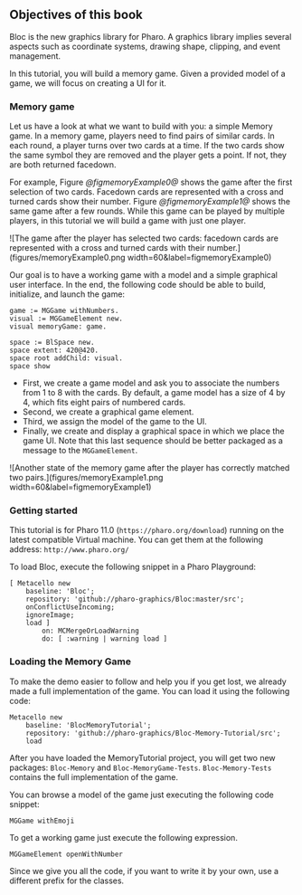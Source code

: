 ## Objectives of this book

Bloc is the new graphics library for Pharo. A graphics library implies several aspects such as coordinate systems, drawing shape, clipping, and event management. 

In this tutorial, you will build a memory game. Given a provided model of a game, we will focus on creating a UI for it.

### Memory game

Let us have a look at what we want to build with you: a simple Memory game. 
In a memory game, players need to find pairs of similar cards. In each round, 
a player turns over two cards at a time. If the two cards show the same symbol 
they are removed and the player gets a point. If not, they are both returned facedown. 

For example, Figure *@figmemoryExample0@* shows the game after the first selection 
of two cards. Facedown cards are represented with a cross and turned cards show their number. 
Figure *@figmemoryExample1@* shows the same game after a few 
rounds. While this game can be played by multiple players, in this tutorial we will 
build a game with just one player. 

![The game after the player has selected two cards: facedown cards are represented with a cross and turned cards with their number.](figures/memoryExample0.png width=60&label=figmemoryExample0)

Our goal is to have a working game with a model and a simple graphical user interface. 
In the end, the following code should be able to build, initialize, and launch the game:

```
game := MGGame withNumbers.
visual := MGGameElement new.
visual memoryGame: game.	

space := BlSpace new. 
space extent: 420@420.
space root addChild: visual.
space show 
```


- First, we create a game model and ask you to associate the numbers from 1 to 8 with the cards. By default, a game model has a size of 4 by 4, which fits eight pairs of numbered cards.
- Second, we create a graphical game element.
- Third, we assign the model of the game to the UI. 
- Finally, we create and display a graphical space in which we place the game UI. Note that this last sequence should be better packaged as a message to the `MGGameElement`.

 
 
![Another state of the memory game after the player has correctly matched two pairs.](figures/memoryExample1.png width=60&label=figmemoryExample1)

### Getting started


This tutorial is for Pharo 11.0 \(`https://pharo.org/download`\) running on the latest compatible Virtual machine. You can get them at the following address: `http://www.pharo.org/`

To load Bloc, execute the following snippet in a Pharo Playground:

```
[ Metacello new
	baseline: 'Bloc';
	repository: 'github://pharo-graphics/Bloc:master/src';
	onConflictUseIncoming;
	ignoreImage;
	load ]
		on: MCMergeOrLoadWarning
		do: [ :warning | warning load ]
```


### Loading the Memory Game

To make the demo easier to follow and help you if you get lost, we already made a full implementation of the game. You can load it using the following code:

```
Metacello new
    baseline: 'BlocMemoryTutorial';
    repository: 'github://pharo-graphics/Bloc-Memory-Tutorial/src';
    load
```

After you have loaded the MemoryTutorial project, you will get two new packages: `Bloc-Memory` and `Bloc-MemoryGame-Tests`. `Bloc-Memory-Tests` contains the full implementation of the game. 

You can browse a model of the game just executing the following code snippet:

```
MGGame withEmoji 
```

To get a working game just execute the following expression.

```
MGGameElement openWithNumber
```

Since we give you all the code, if you want to write it by your own, use a different prefix for the classes.

